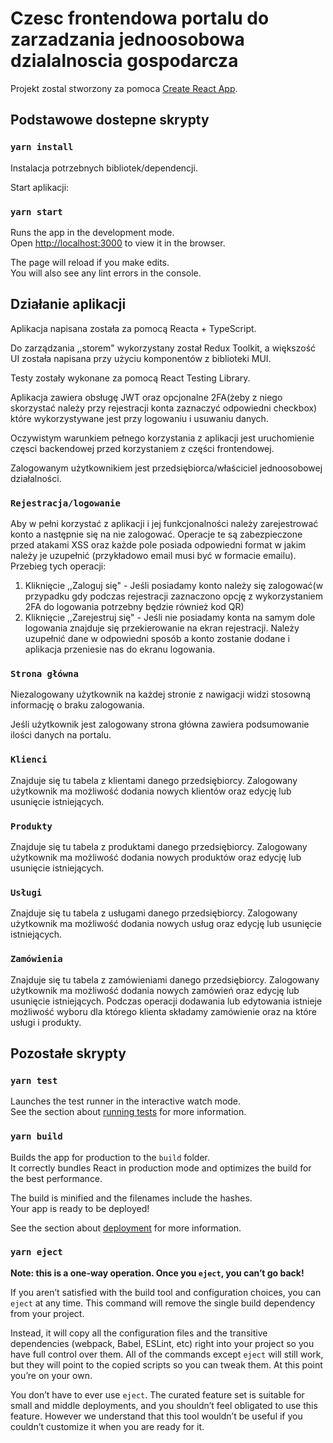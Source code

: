 # Czesc frontendowa portalu do zarzadzania jednoosobowa dzialalnoscia gospodarcza

Projekt zostal stworzony za pomoca [Create React App](https://github.com/facebook/create-react-app).

## Podstawowe dostepne skrypty

### `yarn install`

Instalacja potrzebnych bibliotek/dependencji.

Start aplikacji:

### `yarn start`

Runs the app in the development mode.\
Open [http://localhost:3000](http://localhost:3000) to view it in the browser.

The page will reload if you make edits.\
You will also see any lint errors in the console.


## Działanie aplikacji

Aplikacja napisana została za pomocą Reacta + TypeScript.

Do zarządzania ,,storem" wykorzystany został Redux Toolkit, a większość UI została napisana przy użyciu komponentów z biblioteki MUI.

Testy zostały wykonane za pomocą React Testing Library. 

Aplikacja zawiera obsługę JWT oraz opcjonalne 2FA(żeby z niego skorzystać należy przy rejestracji konta zaznaczyć odpowiedni checkbox) które wykorzystywane jest przy logowaniu i usuwaniu danych.

Oczywistym warunkiem pełnego korzystania z aplikacji jest uruchomienie częsci backendowej przed korzystaniem z części frontendowej.

Zalogowanym użytkownikiem jest przedsiębiorca/właściciel jednoosobowej działalności.


### `Rejestracja/logowanie`

Aby w pełni korzystać z aplikacji i jej funkcjonalności należy zarejestrować konto a następnie się na nie zalogować.
Operacje te są zabezpieczone przed atakami XSS oraz każde pole posiada odpowiedni format w jakim należy je uzupełnić (przykładowo email musi być w formacie emailu).
Przebieg tych operacji:

1. Kliknięcie ,,Zaloguj się" - Jeśli posiadamy konto należy się zalogować(w przypadku gdy podczas rejestracji zaznaczono opcję z wykorzystaniem 2FA do logowania potrzebny będzie również kod QR)
2. Kliknięcie ,,Zarejestruj się" - Jeśli nie posiadamy konta na samym dole logowania znajduje się przekierowanie na ekran rejestracji. Należy uzupełnić dane w odpowiedni sposób a konto zostanie dodane i aplikacja przeniesie nas do ekranu logowania.


### `Strona główna`

Niezalogowany użytkownik na każdej stronie z nawigacji widzi stosowną informację o braku zalogowania.

Jeśli użytkownik jest zalogowany strona główna zawiera podsumowanie ilości danych na portalu.

### `Klienci`

Znajduje się tu tabela z klientami danego przedsiębiorcy. Zalogowany użytkownik ma możliwość dodania nowych klientów oraz edycję lub usunięcie istniejących.

### `Produkty`

Znajduje się tu tabela z produktami danego przedsiębiorcy. Zalogowany użytkownik ma możliwość dodania nowych produktów oraz edycję lub usunięcie istniejących.

### `Usługi`

Znajduje się tu tabela z usługami danego przedsiębiorcy. Zalogowany użytkownik ma możliwość dodania nowych usług oraz edycję lub usunięcie istniejących.

### `Zamówienia`

Znajduje się tu tabela z zamówieniami danego przedsiębiorcy. Zalogowany użytkownik ma możliwość dodania nowych zamówień oraz edycję lub usunięcie istniejących. Podczas operacji dodawania lub edytowania istnieje możliwość wyboru dla którego klienta składamy zamówienie oraz na które usługi i produkty.

## Pozostałe skrypty

### `yarn test`

Launches the test runner in the interactive watch mode.\
See the section about [running tests](https://facebook.github.io/create-react-app/docs/running-tests) for more information.

### `yarn build`

Builds the app for production to the `build` folder.\
It correctly bundles React in production mode and optimizes the build for the best performance.

The build is minified and the filenames include the hashes.\
Your app is ready to be deployed!

See the section about [deployment](https://facebook.github.io/create-react-app/docs/deployment) for more information.

### `yarn eject`

**Note: this is a one-way operation. Once you `eject`, you can’t go back!**

If you aren’t satisfied with the build tool and configuration choices, you can `eject` at any time. This command will remove the single build dependency from your project.

Instead, it will copy all the configuration files and the transitive dependencies (webpack, Babel, ESLint, etc) right into your project so you have full control over them. All of the commands except `eject` will still work, but they will point to the copied scripts so you can tweak them. At this point you’re on your own.

You don’t have to ever use `eject`. The curated feature set is suitable for small and middle deployments, and you shouldn’t feel obligated to use this feature. However we understand that this tool wouldn’t be useful if you couldn’t customize it when you are ready for it.